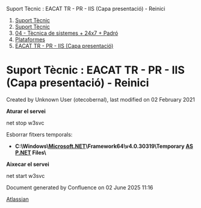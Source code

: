 Suport Tècnic : EACAT TR - PR - IIS (Capa presentació) - Reinici  

1.  [Suport Tècnic](index.md)
2.  [Suport Tècnic](13893782.md)
3.  [04 - Tècnica de sistemes + 24x7 + Padró](26313202.md)
4.  [Plataformes](Plataformes_41520520.md)
5.  [EACAT TR - PR - IIS (Capa presentació)](41520690.md)

Suport Tècnic : EACAT TR - PR - IIS (Capa presentació) - Reinici
================================================================

Created by Unknown User (otecobernal), last modified on 02 February 2021

**Aturar el servei**

net stop w3svc

  
  

Esborrar fitxers temporals:

*   **C:\\Windows\\[Microsoft.NET](http://microsoft.net/)\\Framework64\\v4.0.30319\\Temporary [ASP.NET](http://asp.net/) Files\\**

  

**Aixecar el servei**

net start w3svc

  

Document generated by Confluence on 02 June 2025 11:16

[Atlassian](http://www.atlassian.com/)